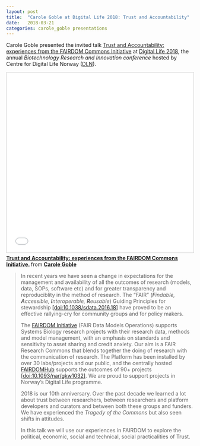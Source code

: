 ```yaml
---
layout: post
title:  "Carole Goble at Digital Life 2018: Trust and Accountability"
date:   2018-03-21
categories: carole_goble presentations
---
```


Carole Goble presented the invited talk [Trust and Accountability: experiences from the FAIRDOM Commons Initiative](https://www.slideshare.net/carolegoble/trust-and-accountability-experiences-from-the-fairdom-commons-initiative) at 
[Digital Life 2018](http://digitallifeconf.no/), the annual _Biotechnology Research and Innovation conference_ hosted by Centre for Digital Life Norway ([DLN](https://digitallifenorway.org/gb/)).

<iframe src="//www.slideshare.net/slideshow/embed_code/key/nMWCAee4N7PKAH" width="595" height="485" frameborder="0" marginwidth="0" marginheight="0" scrolling="no" style="border:1px solid #CCC; border-width:1px; margin-bottom:5px; max-width: 100%;" allowfullscreen> </iframe>
<div style="margin-bottom:5px"> <strong> <a href="//www.slideshare.net/carolegoble/trust-and-accountability-experiences-from-the-fairdom-commons-initiative" title="Trust and Accountability: experiences from the FAIRDOM Commons Initiative." target="_blank">Trust and Accountability: experiences from the FAIRDOM Commons Initiative.</a> </strong> from <strong><a href="https://www.slideshare.net/carolegoble" target="_blank">Carole Goble</a></strong> </div>

<blockquote cite="https://www.slideshare.net/carolegoble/trust-and-accountability-experiences-from-the-fairdom-commons-initiative">

In recent years we have seen a change in expectations for the management and availability of all the outcomes of research (models, data, SOPs, software etc) and for greater transparency and reproduciblity in the method of research. The “FAIR” (_**F**indable, **A**ccessible, **I**nteroperable, **R**eusable_) Guiding Principles for stewardship [[doi:10.1038/sdata.2016.18]](https://doi.org/10.1038/sdata.2016.18) have proved to be an effective rallying-cry for community groups and for policy makers.

The [FAIRDOM Initiative](http://www.fair-dom.org) (FAIR Data Models Operations) supports Systems Biology research projects with their research data, methods and model management, with an emphasis on standards and sensitivity to asset sharing and credit anxiety. Our aim is a FAIR Research Commons that blends together the doing of research with the communication of research. The Platform has been installed by over 30 labs/projects and our public, and the centrally hosted [FAIRDOMHub](https://fairdomhub.org/) supports the outcomes of 90+ projects [[doi:10.1093/nar/gkw1032]](https://doi.org/10.1093/nar/gkw1032). We are proud to support projects in Norway’s Digital Life programme.

2018 is our 10th anniversary. Over the past decade we learned a lot about trust between researchers, between researchers and platform developers and curators and between both these groups and funders. We have experienced the _Tragedy of the Commons_ but also seen shifts in attitudes.

In this talk we will use our experiences in FAIRDOM to explore the political, economic, social and technical, social practicalities of Trust.
</blockquote>
